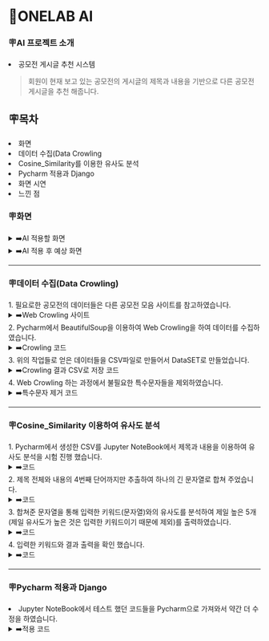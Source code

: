<h1>🤖ONELAB AI</h1>

<h3>🪧AI 프로젝트 소개</h3>

<li>공모전 게시글 추천 시스템</li>

> 회원이 현재 보고 있는 공모전의 게시글의 제목과 내용을 기반으로 다른 공모전 게시글을 추천 해줍니다.

<h2>🪧목차</h2>

<li>화면</li>
<li>데이터 수집(Data Crowling</li>
<li>Cosine_Similarity를 이용한 유사도 분석</li>
<li>Pycharm 적용과 Django</li>
<li>화면 시연</li>
<li>느낀 점</li>

<h3>🪧화면</h3>
<details><summary>➡️AI 적용할 화면</summary>
<img src="https://github.com/onelab-server-ai/onelab-ai/assets/156397913/1adb14b2-f99b-4a83-aab5-6bfee47e4b79" width="550px">
  <br>
<li>현재는 해당 게시글의 내용과 첨부한 이미지 파일들을 보여주고 있습니다.</li>
</details>

<details><summary>➡️AI 적용 후 예상 화면</summary>
<img src="https://github.com/onelab-server-ai/onelab-ai/assets/156397913/124604cb-f551-4ad7-badf-bb0ed7359e07" width="550px">
  <br>
<li>회원이 현재 보고 있는 공모전 게시글의 제목과 내용을 기반으로 다른 공모전 게시글과의 유사도를 분석하여 하단에 목록을 나타냅니다.</li>
</details>

***

<h3>🪧데이터 수집(Data Crowling)</h3>
1. 필요로한 공모전의 데이터들은 다른 공모전 모음 사이트를 참고하였습니다.
<details><summary>➡️Web Crowling 사이트</summary>
<img src="https://github.com/onelab-server-ai/onelab-ai/assets/156397913/090f2663-948c-425c-b884-67ab771031d8" width="550px">
</details>
2. Pycharm에서 BeautifulSoup을 이용하여 Web Crowling을 하여 데이터를 수집하였습니다.
<details><summary>➡️Crowling 코드</summary>
<img src="https://github.com/onelab-server-ai/onelab-ai/assets/156397913/cda1b2d7-f2c3-4b48-907d-1d0af81c7115" width="550px">
</details>
3. 위의 작업들로 얻은 데이터들을 CSV파일로 만들어서 DataSET로 만들었습니다.
<details><summary>➡️Crowling 결과 CSV로 저장 코드</summary>
<img src="https://github.com/onelab-server-ai/onelab-ai/assets/156397913/ce09e077-63b4-4fa4-a32c-bb1af8ef4fd8" width="550px">
</details>
4. Web Crowling 하는 과정에서 불필요한 특수문자들을 제외하였습니다.
<details><summary>➡️특수문자 제거 코드</summary>
<img src="https://github.com/onelab-server-ai/onelab-ai/assets/156397913/e57984aa-f872-4024-9b61-5007aaa5d40d" width="550px">
</details>

***

<h3>🪧Cosine_Similarity 이용하여 유사도 분석</h3>
1. Pycharm에서 생성한 CSV를 Jupyter NoteBook에서 제목과 내용을 이용하여 유사도 분석을 시험 진행 했습니다.
<details><summary>➡️코드</summary>
<img src="https://github.com/onelab-server-ai/onelab-ai/assets/156397913/b24044be-92e6-4502-a680-d14f9f1d36e2" width="550px">
</details>
2. 제목 전체와 내용의 4번째 단어까지만 추출하여 하나의 긴 문자열로 합쳐 주었습니다.
<details><summary>➡️코드</summary>
<img src="https://github.com/onelab-server-ai/onelab-ai/assets/156397913/9e3aa693-082d-4952-81ff-c3c35b4963fc" width="550px">
</details>
3. 합쳐준 문자열을 통해 입력한 키워드(문자열)와의 유사도를 분석하여 제일 높은 5개(제일 유사도가 높은 것은 입력한 키워드이기 때문에 제외)를 출력하였습니다.
<details><summary>➡️코드</summary>
<img src="https://github.com/onelab-server-ai/onelab-ai/assets/156397913/00061f0a-b8ee-44f5-ac0c-73b6f136f595" width="550px">
</details>
4. 입력한 키워드와 결과 출력을 확인 했습니다.
<details><summary>➡️코드</summary>
<li>입력 키워드</li> 
<img src="https://github.com/onelab-server-ai/onelab-ai/assets/156397913/9f0e6b10-d572-4537-badc-a07d5da47e11" width="550px">
<li>출력 결과</li>
<img src="https://github.com/onelab-server-ai/onelab-ai/assets/156397913/172309ab-79cd-4315-a47a-0f26e267e7d3" width="550px">
</details>

***

<h3>🪧Pycharm 적용과 Django</h3>
<li>Jupyter NoteBook에서 테스트 했던 코드들을 Pycharm으로 가져와서 약간 더 수정을 하였습니다.</li>
<details><summary>➡️적용 코드</summary>
1. 함수 정의 및 모든 데이터 가져오기
  <details><summary>➡️코드</summary>
    <img src="https://github.com/onelab-server-ai/onelab-ai/assets/156397913/c8a37e0f-d313-4977-8b56-81182dfa3a4a" width="800px">
    <li>'get_recommendations' 이라는 함수를 정의하였습니다.</li>
    <li>num_recommendations: 추천할 공모전의 수입니다. 기본값은 4입니다.</li>
    <li>'Exhibition' 모델에서 모든 공모전 데이터를 가져옵니다.</li>
</details>
2. 공모전 제목과 내용을 결합하여 수집
  <details><summary>➡️코드</summary>
    <img src="https://github.com/onelab-server-ai/onelab-ai/assets/156397913/58f8d747-6c1f-4204-bcb0-dae5bc05d4e9" width="800px">
    <li>각 공모전 게시글의 제목과 내용을 결합하여 리스트로 만듭니다.</li>
    <li>공모전의 첫 단어를 제외하고 내용의 첫 4개의 단어를 결합니다.</li>
    </details>
3. 텍스트 데이터 백터
  <details><summary>➡️코드</summary>
    <img src="https://github.com/onelab-server-ai/onelab-ai/assets/156397913/6985c9cc-4558-4170-8542-ce81d33016de" width="800px">
    <li>'CountVectorizer'를 사용해 전시회 제목과 내용을 벡터화한 다음 'content_vectors'에 저장하였습니다. </li>

    </details>






















 </details>
